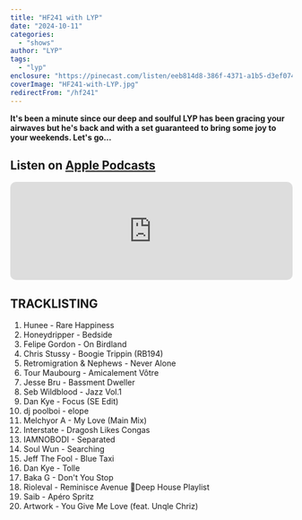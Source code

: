 ```yaml
---
title: "HF241 with LYP"
date: "2024-10-11"
categories:
  - "shows"
author: "LYP"
tags:
  - "lyp"
enclosure: "https://pinecast.com/listen/eeb814d8-386f-4371-a1b5-d3ef07428200.mp3 89859386 audio/mpeg"
coverImage: "HF241-with-LYP.jpg"
redirectFrom: "/hf241"
---
```


**It's been a minute since our deep and soulful LYP has been gracing your airwaves but he's back and with a set guaranteed to bring some joy to your weekends. Let's go…**

## Listen on [Apple Podcasts](https://podcasts.apple.com/gb/podcast/hf241-with-lyp-11-oct-2024/id355833875?i=1000672659642)

<iframe allow="autoplay *; encrypted-media *; fullscreen *; clipboard-write" frameborder="0" height="175" style="width:100%;max-width:660px;overflow:hidden;border-radius:10px;" sandbox="allow-forms allow-popups allow-same-origin allow-scripts allow-storage-access-by-user-activation allow-top-navigation-by-user-activation" src="https://embed.podcasts.apple.com/gb/podcast/hf241-with-lyp-11-oct-2024/id355833875?i=1000672659642"></iframe>

## TRACKLISTING

1. Hunee - Rare Happiness
2. Honeydripper - Bedside
3. Felipe Gordon - On Birdland
4. Chris Stussy - Boogie Trippin (RB194)
5. Retromigration &amp; Nephews - Never Alone
6. Tour Maubourg - Amicalement Vôtre
7. Jesse Bru - Bassment Dweller
8. Seb Wildblood - Jazz Vol.1
9. Dan Kye - Focus (SE Edit)
10. dj poolboi - elope
11. Melchyor A - My Love (Main Mix)
12. Interstate - Dragosh Likes Congas
13. IAMNOBODI - Separated
14. Soul Wun - Searching
15. Jeff The Fool - Blue Taxi
16. Dan Kye - Tolle
17. Baka G - Don&#x27;t You Stop
18. Rioleval - Reminisce Avenue Deep House Playlist
19. Saib - Apéro Spritz
20. Artwork - You Give Me Love (feat. Unqle Chriz)
